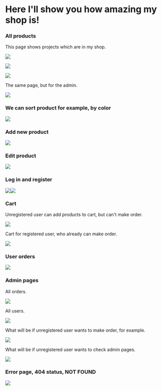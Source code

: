 # Here I'll show you how amazing my shop is!
### All products
This page shows projects which are in my shop.

![](/web/view/images/projectView/allProducts1.png)

![](/web/view/images/projectView/allProducts2.png)

![](/web/view/images/projectView/allProducts3.png)

The same page, but for the admin.

![](/web/view/images/projectView/allProductsForAdmin.png)
### We can sort product for example, by color
![](/web/view/images/projectView/sortByColorBlack.png)

### Add new product
![](/web/view/images/projectView/addProduct.png)

### Edit product
![](/web/view/images/projectView/editProduct.png)

### Log in and register
![](/web/view/images/projectView/authorization.png)![](/web/view/images/projectView/registration.png)

### Cart
Unregistered user can add products to cart, but can't make order.

![](/web/view/images/projectView/cartForUnknownUser.png)

Cart for registered user, who already can make order.

![](/web/view/images/projectView/cartForKnownUser.png) 

### User orders
![](/web/view/images/projectView/userRoom.png)
### Admin pages 
All orders.

![](/web/view/images/projectView/allOrders.png)

All users.

![](/web/view/images/projectView/allUsers.png)

What will be if unregistered user wants to make order, for example.

![](/web/view/images/projectView/actionUnknownUser.png)

What will be if unregistered user wants to check admin pages.

![](/web/view/images/projectView/accessDenied.png)

### Error page, 404 status, NOT FOUND

![](/web/view/images/projectView/errorPage404.png) 










